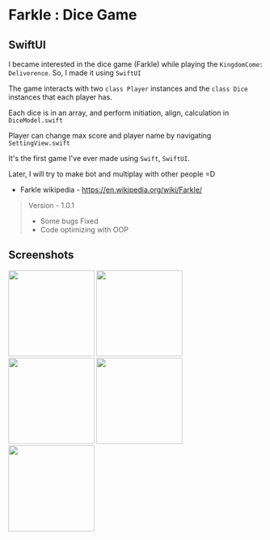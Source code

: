 #   Farkle : Dice Game
##  SwiftUI

I became interested in the dice game (Farkle) while playing the ```KingdomCome: Deliverence```. So, I made it using ```SwiftUI```

The game interacts with two ```class Player``` instances and the ```class Dice``` instances that each player has.

Each dice is in an array, and perform initiation, align, calculation in ```DiceModel.swift```

Player can change max score and player name by navigating ```SettingView.swift```

It's the first game I've ever made using ```Swift```, ```SwiftUI```.

Later, I will try to make bot and multiplay with other people =D

* Farkle wikipedia - <https://en.wikipedia.org/wiki/Farkle/>

> Version - 1.0.1
>
>   * Some bugs Fixed
>   * Code optimizing with OOP
>

##  Screenshots

<div>
<img width="170" src="https://user-images.githubusercontent.com/69145799/89994018-8288f000-dcc2-11ea-9fad-1df895b42c97.png">
<img width="170" src="https://user-images.githubusercontent.com/69145799/89994023-83ba1d00-dcc2-11ea-8626-17ea0d8a5307.png">
<img width="170" src="https://user-images.githubusercontent.com/69145799/89994020-83218680-dcc2-11ea-820f-0bfb72a20f5c.png">
<img width="170" src="https://user-images.githubusercontent.com/69145799/89994010-80269600-dcc2-11ea-967d-41177192cfc3.png">
<img width="170" src="https://user-images.githubusercontent.com/69145799/89994016-8288f000-dcc2-11ea-914c-584e064e6686.png">
</div>
